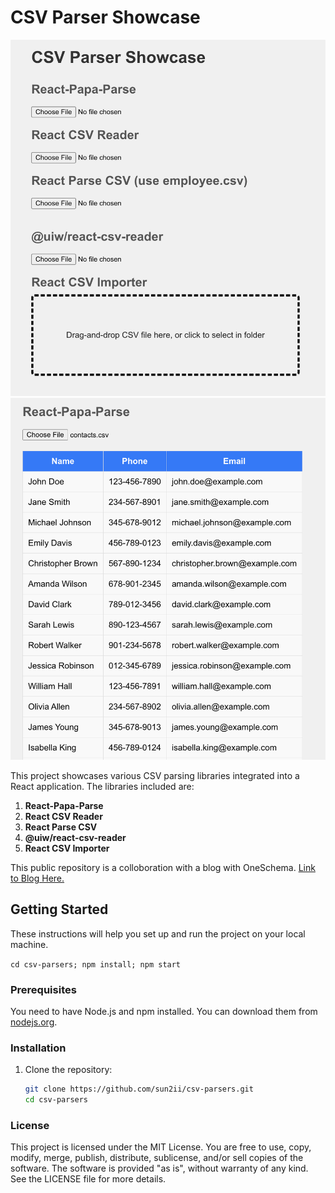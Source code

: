 # CSV Parser Showcase

<img src="public/main-page.png" alt="CSV Parser Screenshot" width="600">
<img src="public/react-papa-parse.png" alt="CSV Parser Screenshot" width="600">


This project showcases various CSV parsing libraries integrated into a React application. The libraries included are:

1. **React-Papa-Parse**
2. **React CSV Reader**
3. **React Parse CSV**
4. **@uiw/react-csv-reader**
5. **React CSV Importer**

This public repository is a colloboration with a blog with OneSchema. [Link to Blog Here.]()

## Getting Started

These instructions will help you set up and run the project on your local machine.

`cd csv-parsers; npm install; npm start`

### Prerequisites

You need to have Node.js and npm installed. You can download them from [nodejs.org](https://nodejs.org/).

### Installation

1. Clone the repository:
   ```sh
   git clone https://github.com/sun2ii/csv-parsers.git
   cd csv-parsers
   ```

### License 

This project is licensed under the MIT License. You are free to use, copy, modify, merge, publish, distribute, sublicense, and/or sell copies of the software. The software is provided "as is", without warranty of any kind. See the LICENSE file for more details.